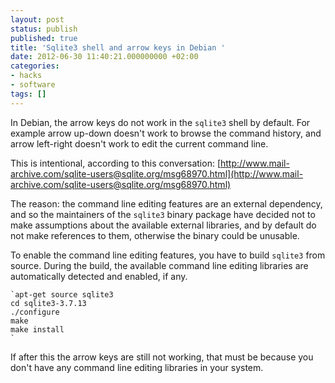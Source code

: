 ```yaml
---
layout: post
status: publish
published: true
title: 'Sqlite3 shell and arrow keys in Debian '
date: 2012-06-30 11:40:21.000000000 +02:00
categories:
- hacks
- software
tags: []
---
```

In Debian, the arrow keys do not work in the `sqlite3` shell by default. For example arrow up-down doesn't work to browse the command history, and arrow left-right doesn't work to edit the current command line.

This is intentional, according to this conversation:
[http://www.mail-archive.com/sqlite-users@sqlite.org/msg68970.html](http://www.mail-archive.com/sqlite-users@sqlite.org/msg68970.html)

The reason: the command line editing features are an external dependency, and so the maintainers of the `sqlite3` binary package have decided not to make assumptions about the available external libraries, and by default do not make references to them, otherwise the binary could be unusable.

To enable the command line editing features, you have to build `sqlite3` from source. During the build, the available command line editing libraries are automatically detected and enabled, if any.


```
`apt-get source sqlite3
cd sqlite3-3.7.13
./configure
make
make install
`
```


If after this the arrow keys are still not working, that must be because you don't have any command line editing libraries in your system.
